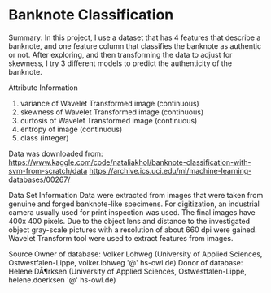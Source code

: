 # Banknote Classification


Summary:
In this project, I use a dataset that has 4 features that describe a banknote, and one feature column that classifies the banknote as authentic or not. After exploring, and then transforming the data to adjust for skewness, I try 3 different models to predict the authenticity of the banknote.

Attribute Information
1. variance of Wavelet Transformed image (continuous)
2. skewness of Wavelet Transformed image (continuous)
3. curtosis of Wavelet Transformed image (continuous)
4. entropy of image (continuous)
5. class (integer)

Data was downloaded from:
https://www.kaggle.com/code/nataliakhol/banknote-classification-with-svm-from-scratch/data
https://archive.ics.uci.edu/ml/machine-learning-databases/00267/

Data Set Information
Data were extracted from images that were taken from genuine and forged banknote-like specimens. For digitization, an industrial camera usually used for print inspection was used. The final images have 400x 400 pixels. Due to the object lens and distance to the investigated object gray-scale pictures with a resolution of about 660 dpi were gained. Wavelet Transform tool were used to extract features from images.

Source
Owner of database: Volker Lohweg (University of Applied Sciences, Ostwestfalen-Lippe, volker.lohweg '@' hs-owl.de)
Donor of database: Helene DÃ¶rksen (University of Applied Sciences, Ostwestfalen-Lippe, helene.doerksen '@' hs-owl.de)
